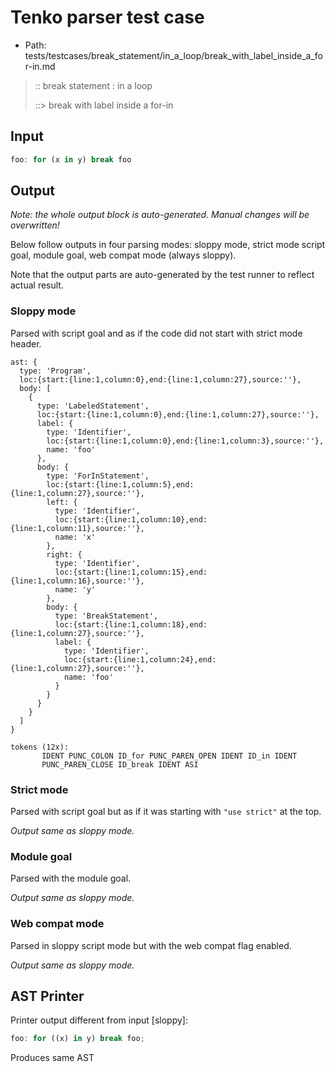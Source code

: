# Tenko parser test case

- Path: tests/testcases/break_statement/in_a_loop/break_with_label_inside_a_for-in.md

> :: break statement : in a loop
>
> ::> break with label inside a for-in

## Input

`````js
foo: for (x in y) break foo
`````

## Output

_Note: the whole output block is auto-generated. Manual changes will be overwritten!_

Below follow outputs in four parsing modes: sloppy mode, strict mode script goal, module goal, web compat mode (always sloppy).

Note that the output parts are auto-generated by the test runner to reflect actual result.

### Sloppy mode

Parsed with script goal and as if the code did not start with strict mode header.

`````
ast: {
  type: 'Program',
  loc:{start:{line:1,column:0},end:{line:1,column:27},source:''},
  body: [
    {
      type: 'LabeledStatement',
      loc:{start:{line:1,column:0},end:{line:1,column:27},source:''},
      label: {
        type: 'Identifier',
        loc:{start:{line:1,column:0},end:{line:1,column:3},source:''},
        name: 'foo'
      },
      body: {
        type: 'ForInStatement',
        loc:{start:{line:1,column:5},end:{line:1,column:27},source:''},
        left: {
          type: 'Identifier',
          loc:{start:{line:1,column:10},end:{line:1,column:11},source:''},
          name: 'x'
        },
        right: {
          type: 'Identifier',
          loc:{start:{line:1,column:15},end:{line:1,column:16},source:''},
          name: 'y'
        },
        body: {
          type: 'BreakStatement',
          loc:{start:{line:1,column:18},end:{line:1,column:27},source:''},
          label: {
            type: 'Identifier',
            loc:{start:{line:1,column:24},end:{line:1,column:27},source:''},
            name: 'foo'
          }
        }
      }
    }
  ]
}

tokens (12x):
       IDENT PUNC_COLON ID_for PUNC_PAREN_OPEN IDENT ID_in IDENT
       PUNC_PAREN_CLOSE ID_break IDENT ASI
`````

### Strict mode

Parsed with script goal but as if it was starting with `"use strict"` at the top.

_Output same as sloppy mode._

### Module goal

Parsed with the module goal.

_Output same as sloppy mode._

### Web compat mode

Parsed in sloppy script mode but with the web compat flag enabled.

_Output same as sloppy mode._

## AST Printer

Printer output different from input [sloppy]:

````js
foo: for ((x) in y) break foo;
````

Produces same AST
